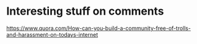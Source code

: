 
# Interesting stuff on comments


https://www.quora.com/How-can-you-build-a-community-free-of-trolls-and-harassment-on-todays-internet










